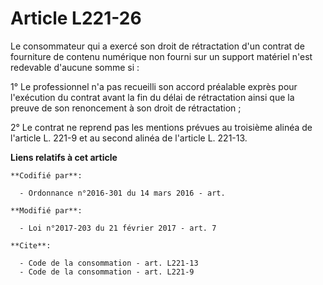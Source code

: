 # Article L221-26

Le consommateur qui a exercé son droit de rétractation d'un contrat de fourniture de contenu numérique non fourni sur un
support matériel n'est redevable d'aucune somme si : 

1° Le professionnel n'a pas recueilli son accord préalable exprès pour l'exécution du contrat avant la fin du délai de
rétractation ainsi que la preuve de son renoncement à son droit de rétractation ; 

2° Le contrat ne reprend pas les mentions prévues au troisième alinéa de l'article L. 221-9 et au second alinéa de l'article
L. 221-13.

**Liens relatifs à cet article**

	**Codifié par**:

	  - Ordonnance n°2016-301 du 14 mars 2016 - art.

	**Modifié par**:

	  - Loi n°2017-203 du 21 février 2017 - art. 7

	**Cite**:

	  - Code de la consommation - art. L221-13
	  - Code de la consommation - art. L221-9
